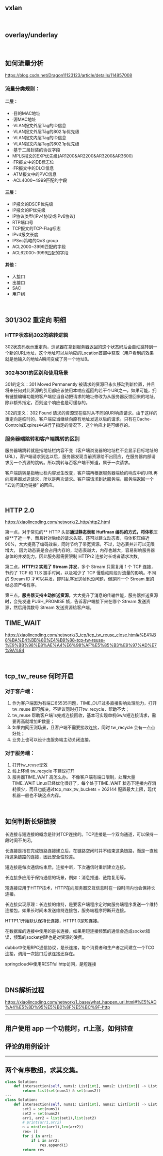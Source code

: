 ## vxlan

<br/>

## overlay/underlay

<br/>

## 如何流量分析

https://blog.csdn.net/Dragon11123123/article/details/114857008

### 流量分类规则：

#### 二层：

- ·目的MAC地址
- ·源MAC地址
- ·VLAN报文外层Tag的ID信息
- ·VLAN报文外层Tāg的802.1p优先级
- ·VLAN报文内层Tag的ID信息
- ·VLAN报文内层Tag的802.1p优先级
- ·基于二层封装的协议字段
- MPLS报文的EXP优先级(AR1200&AR2200&AR3200&AR3600)
- ·FR报文中的DE标志位
- ·FR报文中的DLCI信息
- ·ATM报文中的PVC信息
- ·ACL4000~4999匹配的字段

#### 三层：

- IP报文的DSCP优先级
- IP报文的IP优先级
- IP协议类型(IPv4协议或IPv6协议)
- RTP端口号
- TCP报文的TCP-Flag标志
- IPv4报文长度
- IPSec策略的QoS group
- ACL2000~3999匹配的字段
- ACL62000~3999匹配的字段

#### 其他：

- 入接口
- 出接口
- SAC
- 用户组

<br/>

## 301/302 重定向 明细

### HTTP状态码302的跳转逻辑

302状态码表示重定向，浏览器在拿到服务器返回的这个状态码后会自动跳转到一个新的URL地址，这个地址可以从响应的Location首部中获取（用户看到的效果就是他输入的地址A瞬间变成了另一个地址B。

### 302与301的区别和使用场景

301的定义：301 Moved Permanently 被请求的资源已永久移动到新位置，并且将来任何对此资源的引用都应该使用本响应返回的若干个URI之一。如果可能，拥有链接编辑功能的客户端应当自动把请求的地址修改为从服务器反馈回来的地址。除非额外指定，否则这个响应也是可缓存的。

302的定义：302 Found 请求的资源现在临时从不同的URI响应请求。由于这样的重定向是临时的，客户端应当继续向原有地址发送以后的请求。只有在Cache-Control或Expires中进行了指定的情况下，这个响应才是可缓存的。

### 服务器端跳转和客户端跳转的区别

服务器端跳转就是指地址栏内容不变（客户端浏览器的地址栏不会显示目标地址的URL），客户端请求到达以后，服务器发现当前资源给不出回应，在服务器内部请求另一个资源的跳转。所以跳转与否客户端不知道，属于一次请求。

客户端跳转是指地址栏内容发生改变，客户端再根据服务器端给的响应中的URL再向服务器发送请求，所以是两次请求。客户端请求到达服务端，服务端返回一个 “去访问其他链接” 的回应。

<br/>

## HTTP 2.0

https://xiaolincoding.com/network/2_http/http2.html

第一点，对于常见的** HTTP 头部**通过静态表和 Huffman 编码的方式，将体积**压缩**了近一半，而且针对后续的请求头部，还可以建立动态表，将体积压缩近 90%，大大提高了编码效率，同时节约了带宽资源。不过，动态表并非可以无限增大， 因为动态表是会占用内存的，动态表越大，内存也越大，容易影响服务器总体的并发能力，因此服务器需要限制 HTTP/2 连接时长或者请求次数。

第二点，**HTTP/2 实现了 Stream 并发**，多个 Stream 只需复用 1 个 TCP 连接，节约了 TCP 和 TLS 握手时间，以及减少了 TCP 慢启动阶段对流量的影响。不同的 Stream ID 才可以并发，即时乱序发送帧也没问题，但是同一个 Stream 里的帧必须严格有序。

第三点，**服务器支持主动推送资源**，大大提升了消息的传输性能，服务器推送资源时，会先发送 PUSH_PROMISE 帧，告诉客户端接下来在哪个 Stream 发送资源，然后用偶数号 Stream 发送资源给客户端。

## TIME_WAIT

https://xiaolincoding.com/network/3_tcp/tcp_tw_reuse_close.html#%E4%B8%BA%E4%BB%80%E4%B9%88-tcp-tw-reuse-%E9%BB%98%E8%AE%A4%E6%98%AF%E5%85%B3%E9%97%AD%E7%9A%84

<br/>

## tcp_tw_reuse 何时开启

### 对于客户端：

1. 作为客户端因为有端口65535问题，TIME_OUT过多直接影响处理能力，打开tw_reuse 即可解决，不建议同时打开tw_recycle，帮助不大；
2. tw_reuse 帮助客户端1s完成连接回收，基本可实现单机6w/s短连接请求，需要再高就增加IP数量；
3. 如果内网压测场景，且客户端不需要接收连接，同时 tw_recycle 会有一点点好处；
4. 业务上也可以设计由服务端主动关闭连接。

### 对于服务端：

1. 打开tw_reuse无效
2. 线上环境 tw_recycle 不建议打开
3. 服务器TIME_WAIT 高怎么办。   不像客户端有端口限制，处理大量TIME_WAIT Linux已经优化很好了，每个处于TIME_WAIT 状态下连接内存消耗很少，而且也能通过tcp_max_tw_buckets = 262144 配置最大上限，现代机器一般也不缺这点内存。

<br/>

## 如何判断长短链接

长连接与短连接的概念是针对TCP连接的。TCP连接是一个双向通道，可以保持一段时间不关闭。

长连接是指在完成链路连接建立后，在链路空闲时并不结束这条链路，而是一直维持这条链路的连接，因此安全性较差。

短连接是每次通信结束后，连接中断，下次通信时重新建立连接。

长连接多应用于保持通信的场景，例如：消息推送、链路复用等。

短连接应用于HTTP技术，HTTP在向服务器交互信息时在一段时间内也会保持长连接。

长连接实现原理：长连接的维持，是要客户端程序定时向服务端程序发送一个维持连接包。如果长时间未发送维持连接包，服务端程序将断开连接。

HTTP1.1开始默认保持长连接，HTTP1.0是短连接。

在数据库的连接中使用的是长连接，如果用短连接频繁的通信会造成socket错误，频繁的socket创建也是对资源的浪费。

dubbo中使用RPC通信协议，是长连接，每个消费者和生产者之间建立一个TCO连接，调用一次接口后该连接还存在。

springcloud中使用RESTful http访问，是短连接

<br/>

## DNS解析过程

https://xiaolincoding.com/network/1_base/what_happen_url.html#%E5%AD%A4%E5%8D%95%E5%B0%8F%E5%BC%9F-http

---

## 用户使用 app 一个功能时，rt上涨，如何排查

## 评论的用例设计

 ---

## 两个有序数组，求其交集。

```python
class Solution:
    def intersection(self, nums1: List[int], nums2: List[int]) -> List[int]:
        return list(set(nums1) & set(nums2))
---
class Solution:
    def intersection(self, nums1: List[int], nums2: List[int]) -> List[int]:
        set1 = set(nums1)
        set2 = set(nums2)
        arr1, arr2 = list(set1),list(set2)
        # print(arr1,arr2)
        n = min(len(arr1),len(arr2))
        res= []
        for i in arr1:
            if i in arr2:
                res.append(i)
        return res
```
